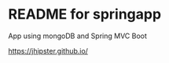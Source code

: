 README for springapp
==========================
App using mongoDB and Spring MVC Boot 

https://jhipster.github.io/
